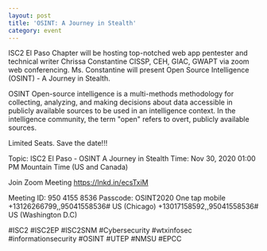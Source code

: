 ```yaml
---
layout: post
title: 'OSINT: A Journey in Stealth'
category: event
---
```


ISC2 El Paso Chapter will be hosting top-notched web app pentester and technical writer Chrissa Constantine CISSP, CEH, GIAC, GWAPT via zoom web conferencing. Ms. Constantine will present Open Source Intelligence (OSINT) - A Journey in Stealth.

OSINT Open-source intelligence is a multi-methods methodology for collecting, analyzing, and making decisions about data accessible in publicly available sources to be used in an intelligence context. In the intelligence community, the term "open" refers to overt, publicly available sources.

Limited Seats. Save the date!!!

Topic: ISC2 El Paso - OSINT A Journey in Stealth
Time: Nov 30, 2020 01:00 PM Mountain Time (US and Canada)

Join Zoom Meeting
https://lnkd.in/ecsTxiM

Meeting ID: 950 4155 8536
Passcode: OSINT2020
One tap mobile
+13126266799,,95041558536# US (Chicago)
+13017158592,,95041558536# US (Washington D.C)

#ISC2 #ISC2EP #ISC2SNM #Cybersecurity #wtxinfosec #informationsecurity #OSINT #UTEP #NMSU #EPCC
